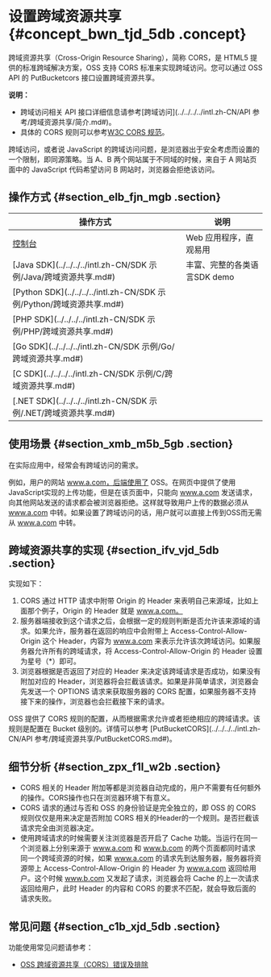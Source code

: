 # 设置跨域资源共享 {#concept_bwn_tjd_5db .concept}

跨域资源共享（Cross-Origin Resource Sharing），简称 CORS，是 HTML5 提供的标准跨域解决方案，OSS 支持 CORS 标准来实现跨域访问。您可以通过 OSS API 的 PutBucketcors 接口设置跨域资源共享。

**说明：** 

-   跨域访问相关 API 接口详细信息请参考[跨域访问](../../../../intl.zh-CN/API 参考/跨域资源共享/简介.md#)。
-   具体的 CORS 规则可以参考[W3C CORS 规范](http://www.w3.org/TR/cors/)。

跨域访问，或者说 JavaScript 的跨域访问问题，是浏览器出于安全考虑而设置的一个限制，即同源策略。当 A、B 两个网站属于不同域的时候，来自于 A 网站页面中的 JavaScript 代码希望访问 B 网站时，浏览器会拒绝该访问。

## 操作方式 {#section_elb_fjn_mgb .section}

|操作方式|说明|
|----|--|
|[控制台](../../../../intl.zh-CN/控制台用户指南/管理存储空间/设置防盗链.md#)|Web 应用程序，直观易用|
|[Java SDK](../../../../intl.zh-CN/SDK 示例/Java/跨域资源共享.md#)|丰富、完整的各类语言SDK demo|
|[Python SDK](../../../../intl.zh-CN/SDK 示例/Python/跨域资源共享.md#)|
|[PHP SDK](../../../../intl.zh-CN/SDK 示例/PHP/跨域资源共享.md#)|
|[Go SDK](../../../../intl.zh-CN/SDK 示例/Go/跨域资源共享.md#)|
|[C SDK](../../../../intl.zh-CN/SDK 示例/C/跨域资源共享.md#)|
|[.NET SDK](../../../../intl.zh-CN/SDK 示例/.NET/跨域资源共享.md#)|

## 使用场景 {#section_xmb_m5b_5gb .section}

在实际应用中，经常会有跨域访问的需求。

例如，用户的网站 www.a.com，后端使用了 OSS。在网页中提供了使用JavaScript实现的上传功能，但是在该页面中，只能向 www.a.com 发送请求，向其他网站发送的请求都会被浏览器拒绝。这样就导致用户上传的数据必须从 www.a.com 中转。如果设置了跨域访问的话，用户就可以直接上传到OSS而无需从 www.a.com 中转。

## 跨域资源共享的实现 {#section_ifv_vjd_5db .section}

实现如下：

1.  CORS 通过 HTTP 请求中附带 Origin 的 Header 来表明自己来源域，比如上面那个例子，Origin 的 Header 就是 www.a.com。
2.  服务器端接收到这个请求之后，会根据一定的规则判断是否允许该来源域的请求。如果允许，服务器在返回的响应中会附带上 Access-Control-Allow-Origin 这个 Header，内容为 www.a.com 来表示允许该次跨域访问。如果服务器允许所有的跨域请求，将 Access-Control-Allow-Origin 的 Header 设置为星号（\*）即可。
3.  浏览器根据是否返回了对应的 Header 来决定该跨域请求是否成功，如果没有附加对应的 Header，浏览器将会拦截该请求。如果是非简单请求，浏览器会先发送一个 OPTIONS 请求来获取服务器的 CORS 配置，如果服务器不支持接下来的操作，浏览器也会拦截接下来的请求。

OSS 提供了 CORS 规则的配置，从而根据需求允许或者拒绝相应的跨域请求。该规则是配置在 Bucket 级别的。详情可以参考 [PutBucketCORS](../../../../intl.zh-CN/API 参考/跨域资源共享/PutBucketCORS.md#)。

## 细节分析 {#section_zpx_f1l_w2b .section}

-   CORS 相关的 Header 附加等都是浏览器自动完成的，用户不需要有任何额外的操作。CORS操作也只在浏览器环境下有意义。
-   CORS 请求的通过与否和 OSS 的身份验证是完全独立的，即 OSS 的 CORS 规则仅仅是用来决定是否附加 CORS 相关的Header的一个规则。是否拦截该请求完全由浏览器决定。
-   使用跨域请求的时候需要关注浏览器是否开启了 Cache 功能。当运行在同一个浏览器上分别来源于 www.a.com 和 www.b.com 的两个页面都同时请求同一个跨域资源的时候，如果 www.a.com 的请求先到达服务器，服务器将资源带上 Access-Control-Allow-Origin 的 Header 为 www.a.com 返回给用户。这个时候 www.b.com 又发起了请求，浏览器会将 Cache 的上一次请求返回给用户，此时 Header 的内容和 CORS 的要求不匹配，就会导致后面的请求失败。

## 常见问题 {#section_c1b_xjd_5db .section}

功能使用常见问题请参考：

-   [OSS 跨域资源共享（CORS）错误及排除](../../../../intl.zh-CN/常见错误排除/OSS跨域资源共享（CORS）错误及排除.md#)

